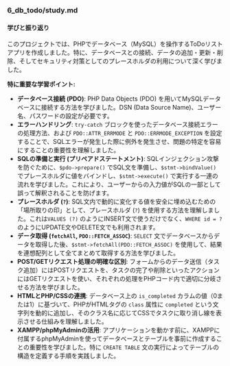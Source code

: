 ### 6_db_todo/study.md

#### 学びと振り返り

このプロジェクトでは、PHPでデータベース（MySQL）を操作するToDoリストアプリを作成しました。特に、データベースとの接続、データの追加・更新・削除、そしてセキュリティ対策としてのプレースホルダの利用について深く学びました。

**特に重要な学習ポイント:**

*   **データベース接続 (PDO)**: PHP Data Objects (PDO) を用いてMySQLデータベースに接続する方法を学びました。DSN (Data Source Name)、ユーザー名、パスワードの設定が必要です。
*   **エラーハンドリング**: `try-catch` ブロックを使ったデータベース接続エラーの処理方法、および `PDO::ATTR_ERRMODE` と `PDO::ERRMODE_EXCEPTION` を設定することで、SQLエラーが発生した際に例外を発生させ、問題の特定を容易にすることの重要性を理解しました。
*   **SQLの準備と実行 (プリペアドステートメント)**: SQLインジェクション攻撃を防ぐために、`$pdo->prepare()` でSQL文を準備し、`$stmt->bindValue()` でプレースホルダに値をバインドし、`$stmt->execute()` で実行する一連の流れを学びました。これにより、ユーザーからの入力値がSQLの一部として誤って解釈されることを防げます。
*   **プレースホルダ (`?`)**: SQL文内で動的に変化する値を安全に埋め込むための「場所取りの印」として、プレースホルダ (`?`) を使用する方法を理解しました。これは`VALUES (?)` のようにINSERT文で使うだけでなく、`WHERE id = ?` のようにUPDATE文やDELETE文でも利用されます。
*   **データ取得 (`fetchAll`, `PDO::FETCH_ASSOC`)**: `SELECT` 文でデータベースからデータを取得した後、`$stmt->fetchAll(PDO::FETCH_ASSOC)` を使用して、結果を連想配列として全てまとめて取得する方法を学びました。
*   **POST/GETリクエスト処理の明確な区別**: フォームからのデータ送信（タスク追加）にはPOSTリクエストを、タスクの完了や削除といったアクションにはGETリクエストを使い、それぞれの処理をPHPコード内で適切に分岐させる方法を学びました。
*   **HTMLとPHP/CSSの連携**: データベース上の `is_completed` カラムの値（0または1）に基づいて、PHPがHTMLタグの `class` 属性に `completed` という文字列を動的に追加し、そのクラス名に応じてCSSでタスクに取り消し線を表示させる仕組みを理解しました。
*   **XAMPP/phpMyAdminの活用**: アプリケーションを動かす前に、XAMPPに付属するphpMyAdminを使ってデータベースとテーブルを事前に作成することの重要性を学びました。特に `CREATE TABLE` 文の実行によってテーブルの構造を定義する手順を実践しました。 